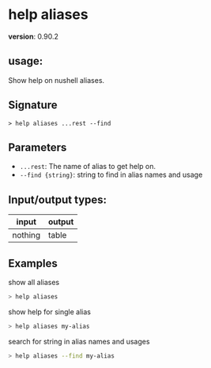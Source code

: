 # help aliases

**version**: 0.90.2

## **usage**:

Show help on nushell aliases.

## Signature

`> help aliases ...rest --find`

## Parameters

- `...rest`: The name of alias to get help on.
- `--find {string}`: string to find in alias names and usage

## Input/output types:

| input   | output |
| ------- | ------ |
| nothing | table  |

## Examples

show all aliases

```bash
> help aliases
```

show help for single alias

```bash
> help aliases my-alias
```

search for string in alias names and usages

```bash
> help aliases --find my-alias
```
